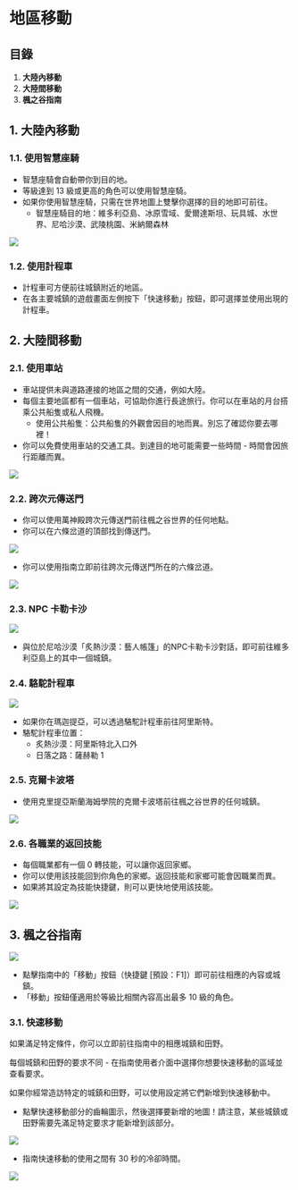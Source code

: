 # 地區移動
## 目錄
1.  **大陸內移動**
2.  **大陸間移動**
3.  **楓之谷指南**
## 1. 大陸內移動
### 1.1. 使用智慧座騎
*   智慧座騎會自動帶你到目的地。
*   等級達到 13 級或更高的角色可以使用智慧座騎。
*   如果你使用智慧座騎，只需在世界地圖上雙擊你選擇的目的地即可前往。
    *   智慧座騎目的地：維多利亞島、冰原雪域、愛爾達斯坦、玩具城、水世界、尼哈沙漠、武陵桃園、米納爾森林

![](images/msn-101/beginners-guide/get-started/image_1747236258845_494.png)

### 1.2. 使用計程車
*   計程車可方便前往城鎮附近的地區。
*   在各主要城鎮的遊戲畫面左側按下「快速移動」按鈕，即可選擇並使用出現的計程車。


## 2. 大陸間移動
### 2.1. 使用車站
*   車站提供未與道路連接的地區之間的交通，例如大陸。
*   每個主要地區都有一個車站，可協助你進行長途旅行。你可以在車站的月台搭乘公共船隻或私人飛機。
    *   使用公共船隻：公共船隻的外觀會因目的地而異。別忘了確認你要去哪裡！
*   你可以免費使用車站的交通工具。到達目的地可能需要一些時間 - 時間會因旅行距離而異。

![](images/msn-101/beginners-guide/get-started/image_1747236258845_101.png)

### 2.2. 跨次元傳送門
*   你可以使用萬神殿跨次元傳送門前往楓之谷世界的任何地點。
*   你可以在六條岔道的頂部找到傳送門。

![](images/msn-101/beginners-guide/get-started/image_1747236258845_504.png)

*   你可以使用指南立即前往跨次元傳送門所在的六條岔道。

![](images/msn-101/beginners-guide/get-started/image_1747236258845_554.png)

### 2.3. NPC 卡勒卡沙

![](images/msn-101/beginners-guide/get-started/image_1747236258845_193.png)

*   與位於尼哈沙漠「炙熱沙漠：藝人帳篷」的NPC卡勒卡沙對話，即可前往維多利亞島上的其中一個城鎮。
### 2.4. 駱駝計程車

![](images/msn-101/beginners-guide/get-started/image_1747236258845_674.png)

*   如果你在瑪迦提亞，可以透過駱駝計程車前往阿里斯特。
*   駱駝計程車位置：
    *   炙熱沙漠：阿里斯特北入口外
    *   日落之路：薩赫勒 1
### 2.5. 克爾卡波塔
*   使用克里提亞斯蘭海姆學院的克爾卡波塔前往楓之谷世界的任何城鎮。

![](images/msn-101/beginners-guide/get-started/image_1747236258845_549.png)

### 2.6. 各職業的返回技能
*   每個職業都有一個 0 轉技能，可以讓你返回家鄉。
*   你可以使用該技能回到你角色的家鄉。返回技能和家鄉可能會因職業而異。
*   如果將其設定為技能快捷鍵，則可以更快地使用該技能。

![](images/msn-101/beginners-guide/get-started/image_1747236258845_443.png)

## 3. 楓之谷指南

![](images/msn-101/beginners-guide/get-started/image_1747236258846_809.png)

*   點擊指南中的「移動」按鈕（快捷鍵 \[預設：F1\]）即可前往相應的內容或城鎮。
*   「移動」按鈕僅適用於等級比相關內容高出最多 10 級的角色。
### 3.1. 快速移動

如果滿足特定條件，你可以立即前往指南中的相應城鎮和田野。

每個城鎮和田野的要求不同 - 在指南使用者介面中選擇你想要快速移動的區域並查看要求。

如果你經常造訪特定的城鎮和田野，可以使用設定將它們新增到快速移動中。

*   點擊快速移動部分的齒輪圖示，然後選擇要新增的地圖！請注意，某些城鎮或田野需要先滿足特定要求才能新增到該部分。

![](images/msn-101/beginners-guide/get-started/image_1747236258846_576.png)

*   指南快速移動的使用之間有 30 秒的冷卻時間。

![](images/msn-101/beginners-guide/get-started/image_1747236258846_461.png)